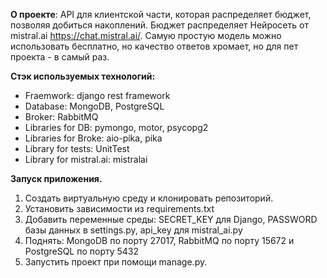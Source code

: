 
**О проекте**: API для клиентской части, которая распределяет бюджет, позволяя добиться накоплений. Бюджет распределяет Нейросеть от mistral.ai https://chat.mistral.ai/. Самую простую модель можно использовать бесплатно, но качество ответов хромает, но для пет проекта - в самый раз.

**Стэк используемых технологий:**
- Fraemwork: django rest framework
- Database: MongoDB, PostgreSQL
- Broker: RabbitMQ
- Libraries for DB: pymongo, motor, psycopg2
- Libraries for Broke: aio-pika, pika
- Library for tests: UnitTest
- Library for mistral.ai: mistralai

**Запуск приложения.**
1. Создать виртуальную среду и клонировать репозиторий.
2. Установить зависимости из requirements.txt
3. Добавить переменные среды: SECRET_KEY для Django, PASSWORD базы данных в settings.py, api_key для mistral_ai.py
4. Поднять: MongoDB по порту 27017,  RabbitMQ по порту 15672 и PostgreSQL по порту 5432
5.  Запустить проект при помощи manage.py.
